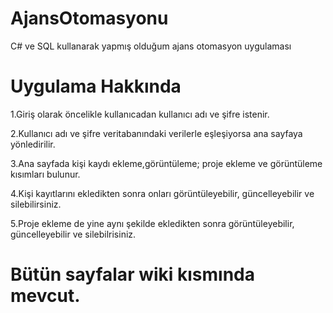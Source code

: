 # AjansOtomasyonu
 C# ve SQL kullanarak yapmış olduğum ajans otomasyon uygulaması
 <h1>Uygulama Hakkında</h1><p>
 1.Giriş olarak öncelikle kullanıcadan kullanıcı adı ve şifre istenir.<p>
 2.Kullanıcı adı ve şifre veritabanındaki verilerle eşleşiyorsa ana sayfaya yönledirilir.<p>
 3.Ana sayfada kişi kaydı ekleme,görüntüleme; proje ekleme ve görüntüleme kısımları bulunur.<p>
 4.Kişi kayıtlarını ekledikten sonra onları görüntüleyebilir, güncelleyebilir ve silebilirsiniz.<p>
 5.Proje ekleme de yine aynı şekilde ekledikten sonra görüntüleyebilir, güncelleyebilir ve silebilrisiniz.<p>
 <h1>Bütün sayfalar wiki kısmında mevcut.
